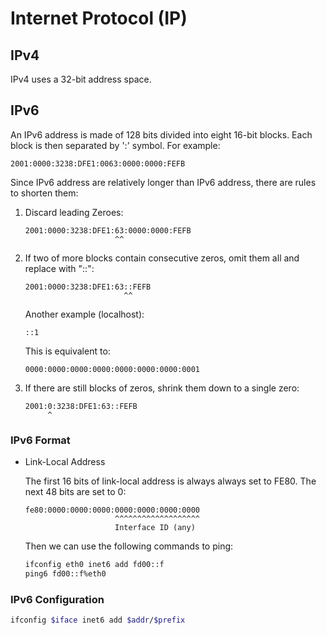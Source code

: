 # Internet Protocol (IP)

## IPv4

IPv4 uses a 32-bit address space.

## IPv6

An IPv6 address is made of 128 bits divided into eight 16-bit blocks. Each block is then separated by ':' symbol. For example:

```text
2001:0000:3238:DFE1:0063:0000:0000:FEFB
```

Since IPv6 address are relatively longer than IPv6 address, there are rules to shorten them:

1. Discard leading Zeroes:

    ```text
    2001:0000:3238:DFE1:63:0000:0000:FEFB
                        ^^
    ```

2. If two of more blocks contain consecutive zeros, omit them all and replace with "::":

    ```text
    2001:0000:3238:DFE1:63::FEFB
                          ^^
    ```

    Another example (localhost):

    ```text
    ::1
    ```

    This is equivalent to:

    ```text
    0000:0000:0000:0000:0000:0000:0000:0001
    ```

3. If there are still blocks of zeros, shrink them down to a single zero:

    ```text
    2001:0:3238:DFE1:63::FEFB
         ^
    ```

### IPv6 Format

- Link-Local Address

    The first 16 bits of link-local address is always always set to FE80. The next 48 bits are set to 0:

    ```text""::
    fe80:0000:0000:0000:0000:0000:0000:0000
                        ^^^^^^^^^^^^^^^^^^^
                        Interface ID (any)
    ```

    Then we can use the following commands to ping:

    ```bash
    ifconfig eth0 inet6 add fd00::f
    ping6 fd00::f%eth0
    ```

### IPv6 Configuration

```bash
ifconfig $iface inet6 add $addr/$prefix
```